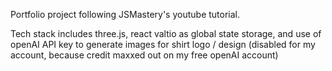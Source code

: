 Portfolio project following JSMastery's youtube tutorial.

Tech stack includes three.js, react valtio as global state storage, and use of openAI API key to generate images for shirt logo / design (disabled for my account, because credit maxxed out on my free openAI account)